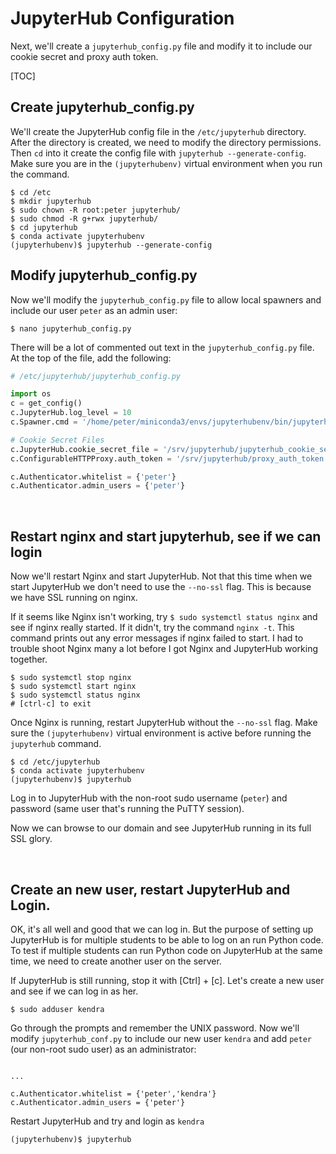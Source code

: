 # JupyterHub Configuration

Next, we'll create a ```jupyterhub_config.py``` file and modify it to include our cookie secret and proxy auth token. 

[TOC]

## Create jupyterhub_config.py

We'll create the JupyterHub config file in the ```/etc/jupyterhub``` directory. After the directory is created, we need to modify the directory permissions. Then ```cd``` into it create the config file with ```jupyterhub --generate-config```. Make sure you are in the ```(jupyterhubenv)``` virtual environment when you run the command.  

```
$ cd /etc
$ mkdir jupyterhub
$ sudo chown -R root:peter jupyterhub/
$ sudo chmod -R g+rwx jupyterhub/
$ cd jupyterhub
$ conda activate jupyterhubenv
(jupyterhubenv)$ jupyterhub --generate-config
```

## Modify jupyterhub_config.py

Now we'll modify the ```jupyterhub_config.py``` file to allow local spawners and include our user ```peter``` as an admin user:

```
$ nano jupyterhub_config.py
```

There will be a lot of commented out text in the ```jupyterhub_config.py``` file. At the top of the file, add the following:

```python
# /etc/jupyterhub/jupyterhub_config.py

import os
c = get_config()
c.JupyterHub.log_level = 10
c.Spawner.cmd = '/home/peter/miniconda3/envs/jupyterhubenv/bin/jupyterhub-singleuser'

# Cookie Secret Files
c.JupyterHub.cookie_secret_file = '/srv/jupyterhub/jupyterhub_cookie_secret'
c.ConfigurableHTTPProxy.auth_token = '/srv/jupyterhub/proxy_auth_token'

c.Authenticator.whitelist = {'peter'}
c.Authenticator.admin_users = {'peter'}

```

<br>

## Restart nginx and start jupyterhub, see if we can login

Now we'll restart Nginx and start JupyterHub. Not that this time when we start JupyterHub we don't need to use the ```--no-ssl``` flag. This is because we have SSL running on nginx. 

If it seems like Nginx isn't working, try ```$ sudo systemctl status nginx``` and see if nginx really started. If it didn't, try the command ```nginx -t```. This command prints out any error messages if nginx failed to start. I had to trouble shoot Nginx many a lot before I got Nginx and JupyterHub working together.

```text
$ sudo systemctl stop nginx
$ sudo systemctl start nginx
$ sudo systemctl status nginx
# [ctrl-c] to exit
```

Once Nginx is running, restart JupyterHub without the ```--no-ssl``` flag. Make sure the ```(jupyterhubenv)``` virtual environment is active before running the ```jupyterhub``` command.

```text
$ cd /etc/jupyterhub
$ conda activate jupyterhubenv
(jupyterhubenv)$ jupyterhub
```

Log in to JupyterHub with the non-root sudo username (```peter```) and password (same user that's running the PuTTY session). 

Now we can browse to our domain and see JupyterHub running in its full SSL glory.

<br>

## Create an new user, restart JupyterHub and Login.

OK, it's all well and good that we can log in. But the purpose of setting up JupyterHub is for multiple students to be able to log on an run Python code. To test if multiple students can run Python code on JupyterHub at the same time, we need to create another user on the server.

If JupyterHub is still running, stop it with [Ctrl] + [c].  Let's create a new user and see if we can log in as her.

```text
$ sudo adduser kendra
```

Go through the prompts and remember the UNIX password. Now we'll modify ```jupyterhub_conf.py``` to include our new user ```kendra``` and add ```peter``` (our non-root sudo user) as an administrator:

```text

...

c.Authenticator.whitelist = {'peter','kendra'}
c.Authenticator.admin_users = {'peter'}

```

Restart JupyterHub and try and login as ```kendra```

```
(jupyterhubenv)$ jupyterhub
```
